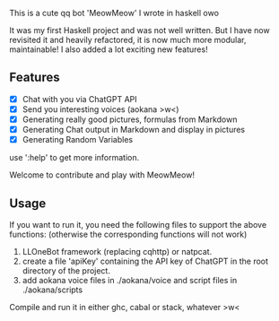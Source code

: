 This is a cute qq bot 'MeowMeow' I wrote in haskell owo

It was my first Haskell project and was not well written. But I have now revisited it and heavily refactored, it is now much more modular, maintainable! I also added a lot exciting new features!

## Features
- [x] Chat with you via ChatGPT API
- [x] Send you interesting voices (aokana >w<)
- [x] Generating really good pictures, formulas from Markdown
- [x] Generating Chat output in Markdown and display in pictures
- [x] Generating Random Variables

use ':help' to get more information.

Welcome to contribute and play with MeowMeow!

## Usage

If you want to run it, you need the following files to support the above functions: (otherwise the corresponding functions will not work)

1. LLOneBot framework (replacing cqhttp) or natpcat.
2. create a file 'apiKey' containing the API key of ChatGPT in the root directory of the project.
3. add aokana voice files in ./aokana/voice and script files in ./aokana/scripts

Compile and run it in either ghc, cabal or stack, whatever >w<
